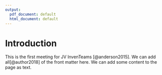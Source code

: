 ```yaml
---
output:
  pdf_document: default
  html_document: default
---
```

# Introduction

This is the first meeting for JV InvenTeams [@anderson2015]. We can add all[@author2018] of the front matter here. We can add some content to the page as text.

